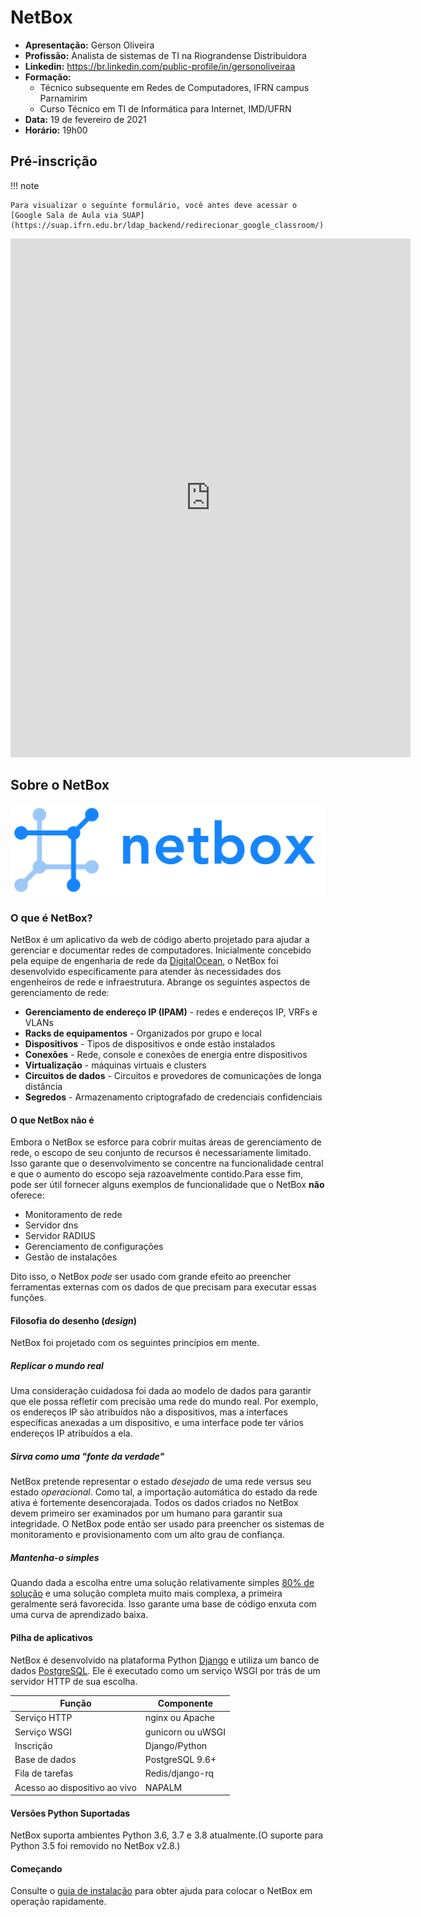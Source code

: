 # NetBox

- **Apresentação:** Gerson Oliveira
- **Profissão:** Analista de sistemas de TI na Riograndense Distribuidora
- **Linkedin:** <https://br.linkedin.com/public-profile/in/gersonoliveiraa>
- **Formação:**
    - Técnico subsequente em Redes de Computadores, IFRN campus Parnamirim
    - Curso Técnico em TI de Informática para Internet, IMD/UFRN
- **Data:** 19 de fevereiro de 2021
- **Horário:** 19h00

## Pré-inscrição

!!! note

    Para visualizar o seguinte formulário, você antes deve acessar o [Google Sala de Aula via SUAP](https://suap.ifrn.edu.br/ldap_backend/redirecionar_google_classroom/).

<iframe src="https://docs.google.com/forms/d/e/1FAIpQLSew4YM22pAHFZpL7WRILdC9hcsbfilX9wpRcInkDWbwodxKvw/viewform?embedded=true" width="640" height="830" frameborder="0" marginheight="0" marginwidth="0">Carregando…</iframe>

## Sobre o NetBox

![NetBox](netbox_logo.svg "NetBox logo")

### O que é NetBox?

NetBox é um aplicativo da web de código aberto projetado para ajudar a gerenciar e documentar redes de computadores. Inicialmente concebido pela equipe de engenharia de rede da [DigitalOcean](https://www.digitalocean.com/), o NetBox foi desenvolvido especificamente para atender às necessidades dos engenheiros de rede e infraestrutura. Abrange os seguintes aspectos de gerenciamento de rede:

- **Gerenciamento de endereço IP (IPAM)** - redes e endereços IP, VRFs e VLANs
- **Racks de equipamentos** - Organizados por grupo e local
- **Dispositivos** - Tipos de dispositivos e onde estão instalados
- **Conexões** - Rede, console e conexões de energia entre dispositivos
- **Virtualização** - máquinas virtuais e clusters
- **Circuitos de dados** - Circuitos e provedores de comunicações de longa distância
- **Segredos** - Armazenamento criptografado de credenciais confidenciais
  
#### O que NetBox não é

Embora o NetBox se esforce para cobrir muitas áreas de gerenciamento de rede, o escopo de seu conjunto de recursos é necessariamente limitado. Isso garante que o desenvolvimento se concentre na funcionalidade central e que o aumento do escopo seja razoavelmente contido.Para esse fim, pode ser útil fornecer alguns exemplos de funcionalidade que o NetBox **não** oferece:

- Monitoramento de rede
- Servidor dns
- Servidor RADIUS
- Gerenciamento de configurações
- Gestão de instalações

Dito isso, o NetBox _pode_ ser usado com grande efeito ao preencher ferramentas externas com os dados de que precisam para executar essas funções.

#### Filosofia do desenho (*design*)

NetBox foi projetado com os seguintes princípios em mente.

##### Replicar o mundo real

Uma consideração cuidadosa foi dada ao modelo de dados para garantir que ele possa refletir com precisão uma rede do mundo real. Por exemplo, os endereços IP são atribuídos não a dispositivos, mas a interfaces específicas anexadas a um dispositivo, e uma interface pode ter vários endereços IP atribuídos a ela.

##### Sirva como uma "fonte da verdade"

NetBox pretende representar o estado _desejado_ de uma rede versus seu estado _operacional_. Como tal, a importação automática do estado da rede ativa é fortemente desencorajada. Todos os dados criados no NetBox devem primeiro ser examinados por um humano para garantir sua integridade. O NetBox pode então ser usado para preencher os sistemas de monitoramento e provisionamento com um alto grau de confiança.

##### Mantenha-o simples

Quando dada a escolha entre uma solução relativamente simples [80% de solução](https://pt.wikipedia.org/wiki/Princ%C3%ADpio_de_Pareto) e uma solução completa muito mais complexa, a primeira geralmente será favorecida. Isso garante uma base de código enxuta com uma curva de aprendizado baixa.

#### Pilha de aplicativos

NetBox é desenvolvido na plataforma Python [Django](https://djangoproject.com/) e utiliza um banco de dados [PostgreSQL](https://www.postgresql.org/). Ele é executado como um serviço WSGI por trás de um servidor HTTP de sua escolha.

| Função                        | Componente        |
| ----------------------------- | ----------------- |
| Serviço HTTP                  | nginx ou Apache   |
| Serviço WSGI                  | gunicorn ou uWSGI |
| Inscrição                     | Django/Python     |
| Base de dados                 | PostgreSQL 9.6+   |
| Fila de tarefas               | Redis/django-rq   |
| Acesso ao dispositivo ao vivo | NAPALM            |

#### Versões Python Suportadas

NetBox suporta ambientes Python 3.6, 3.7 e 3.8 atualmente.(O suporte para Python 3.5 foi removido no NetBox v2.8.)

#### Começando

Consulte o [guia de instalação](https://github.com/netbox-community/netbox/blob/develop/docs/installation/index.md) para obter ajuda para colocar o NetBox em operação rapidamente.

